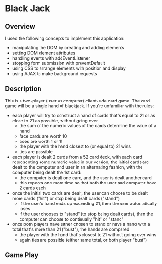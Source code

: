 # Black Jack

## Overview
I used the following concepts to implement this application:
<ul>
    <li>manipulating the DOM by creating and adding elements
    <li>setting DOM element attributes
    <li>handling events with addEventListener
    <li>stopping form submission with preventDefault
    <li>using CSS to arrange elements with position and display
    <li>using AJAX to make background requests
</ul>

## Description
This is a two-player (user vs computer) client-side card game. The card game will be a single hand of blackjack. If you're unfamiliar with the rules:
<ul>
    <li>each player will try to construct a hand of cards that's equal to 21 or as close to 21 as possible, without going over
        <ul>
            <li>the sum of the numeric values of the cards determine the value of a hand
            <li>face cards are worth 10
            <li>aces are worth 1 or 11
            <li>the player with the hand closest to (or equal to) 21 wins
            <li>ties are possible
        </ul>
    <li>each player is dealt 2 cards from a 52 card deck, with each card representing some numeric value
    in our version, the initial cards are dealt to the computer and user in an alternating fashion, with the computer being dealt the 1st card:
        <ul>
            <li>the computer is dealt one card, and the user is dealt another card
            <li>this repeats one more time so that both the user and computer have 2 cards each
        </ul>
    <li>once the initial two cards are dealt, the user can choose to be dealt more cards ("hit") or stop being dealt cards ("stand")
        <ul>
            <li>if the user's hand ends up exceeding 21, then the user automatically loses
            <li>if the user chooses to "stand" (to stop being dealt cards), then the computer can choose to continually "hit" or "stand"
        </ul>
    <li>once both players have either chosen to stand or have a hand with a total that's more than 21 ("bust"), the hands are compared
        <ul>
            <li>the player with the hand that's closest to 21 without going over wins
            <li>again ties are possible (either same total, or both player "bust")
        </ul>
</ul>

## Game Play
